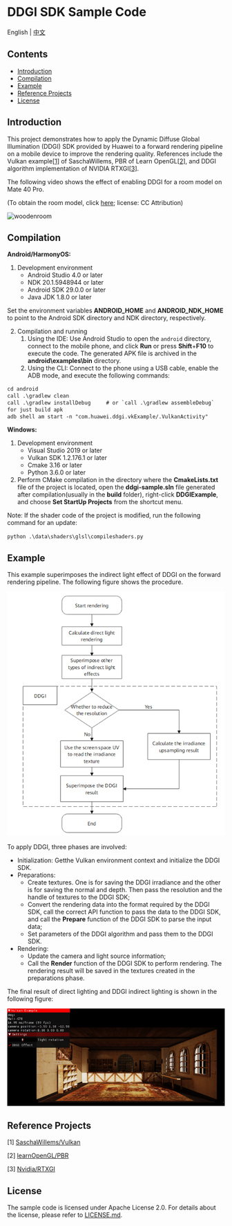 # DDGI SDK Sample Code
English | [中文](README_ZH.md)

## Contents

 * [Introduction](#introduction)
 * [Compilation](#compilation)
 * [Example](#example)
 * [Reference Projects](#reference-projects)
 * [License](#license)

## Introduction

This project demonstrates how to apply the Dynamic Diffuse Global Illumination (DDGI) SDK provided by Huawei to a forward rendering pipeline on a mobile device to improve the rendering quality. References include the Vulkan example[[1\]](https://github.com/SaschaWillems/Vulkan) of SaschaWillems, PBR of Learn OpenGL[[2\]](https://learnopengl.com/PBR/Theory), and DDGI algorithm implementation of NVIDIA RTXGI[[3\]](https://github.com/NVIDIAGameWorks/RTXGI).

The following video shows the effect of enabling DDGI for a room model on Mate 40 Pro.

(To obtain the room model, click [here](https://sketchfab.com/3d-models/room-266d02119c494b4cbaf759d774df8494); license: CC Attribution)

![woodenroom](assets/woodenroom.gif)

## Compilation

**Android/HarmonyOS:**

1. Development environment
   - Android Studio 4.0 or later
   - NDK 20.1.5948944 or later
   - Android SDK 29.0.0 or later
   - Java JDK 1.8.0 or later

Set the environment variables **ANDROID_HOME** and **ANDROID_NDK_HOME** to point to the Android SDK directory and NDK directory, respectively.

2. Compilation and running
   1. Using the IDE: Use Android Studio to open the `android` directory, connect to the mobile phone, and click **Run** or press **Shift**+**F10** to execute the code. The generated APK file is archived in the **android\examples\bin** directory.
   2. Using the CLI: Connect to the phone using a USB cable, enable the ADB mode, and execute the following commands:

```
cd android
call .\gradlew clean
call .\gradlew installDebug 	# or `call .\gradlew assembleDebug` for just build apk
adb shell am start -n "com.huawei.ddgi.vkExample/.VulkanActivity"
```

**Windows:**

1. Development environment
   - Visual Studio 2019 or later
   - Vulkan SDK 1.2.176.1 or later
   - Cmake 3.16 or later
   - Python 3.6.0 or later
2. Perform CMake compilation in the directory where the **CmakeLists.txt** file of the project is located, open the **ddgi-sample.sln** file generated after compilation(usually in the **build** folder), right-click **DDGIExample**, and choose **Set StartUp Projects** from the shortcut menu.

Note: If the shader code of the project is modified, run the following command for an update:

`python .\data\shaders\glsl\compileshaders.py`

## Example

This example superimposes the indirect light effect of DDGI on the forward rendering pipeline. The following figure shows the procedure.

![DDGI_Diagram](assets/ddgi_diagram.png)

To apply DDGI, three phases are involved:

- Initialization: Getthe Vulkan environment context and initialize the DDGI SDK.
- Preparations:
  - Create textures. One is for saving the DDGI irradiance and the other is for saving the normal and depth. Then pass the resolution and the handle of textures to the DDGI SDK;
  - Convert the rendering data into the format required by the DDGI SDK, call the correct API function to pass the data to the DDGI SDK, and call the **Prepare** function of the DDGI SDK to parse the input data;
  - Set parameters of the DDGI algorithm and pass them to the DDGI SDK.
- Rendering:
  - Update the camera and light source information;
  - Call the **Render** function of the DDGI SDK to perform rendering. The rendering result will be saved in the textures created in the preparations phase.

The final result of direct lighting and DDGI indirect lighting is shown in the following figure:

![Final_Shading](assets/final_shading.png)

## Reference Projects

[1] [SaschaWillems/Vulkan](https://github.com/SaschaWillems/Vulkan)

[2] [learnOpenGL/PBR](https://learnopengl.com/PBR/Theory)

[3] [Nvidia/RTXGI](https://github.com/NVIDIAGameWorks/RTXGI)

## License

The sample code is licensed under Apache License 2.0. For details about the license, please refer to [LICENSE.md](LICENSE).
